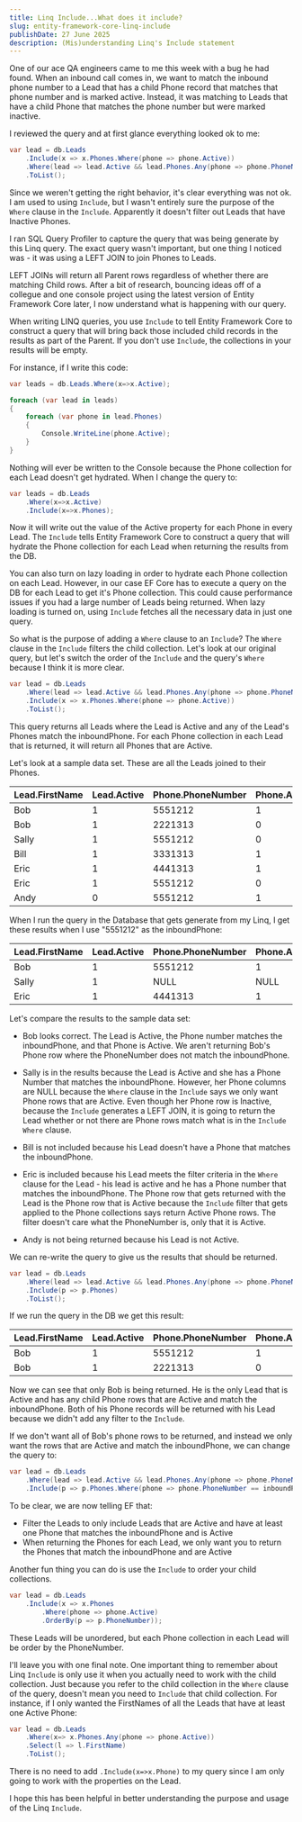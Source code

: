 ```yaml
---
title: Linq Include...What does it include?
slug: entity-framework-core-linq-include
publishDate: 27 June 2025
description: (Mis)understanding Linq's Include statement
---
```


One of our ace QA engineers came to me this week with a bug he had found. When an inbound call comes in, we want to match the inbound phone number to a Lead that has a child Phone record that matches that phone number and is marked active. Instead, it was matching to Leads that have a child Phone that matches the phone number but were marked inactive. 

I reviewed the query and at first glance everything looked ok to me:

```csharp
var lead = db.Leads
    .Include(x => x.Phones.Where(phone => phone.Active))
    .Where(lead => lead.Active && lead.Phones.Any(phone => phone.PhoneNumber==inboundPhone))
	.ToList();
```

Since we weren't getting the right behavior, it's clear everything was not ok. I am used to using `Include`, but I wasn't entirely sure the purpose of the `Where` clause in the `Include`. Apparently it doesn't filter out Leads that have Inactive Phones. 

I ran SQL Query Profiler to capture the query that was being generate by this Linq query. The exact query wasn't important, but one thing I noticed was - it was using a LEFT JOIN to join Phones to Leads. 

LEFT JOINs will return all Parent rows regardless of whether there are matching Child rows. After a bit of research, bouncing ideas off of a collegue and one console project using the latest version of Entity Framework Core later, I now understand what is happening with our query. 

When writing LINQ queries, you use `Include` to tell Entity Framework Core to construct a query that will bring back those included child records in the results as part of the Parent. If you don't use `Include`, the collections in your results will be empty. 

For instance, if I write this code: 

```csharp
var leads = db.Leads.Where(x=>x.Active);

foreach (var lead in leads)
{
	foreach (var phone in lead.Phones)
	{
		Console.WriteLine(phone.Active);
	}    
}
```

Nothing will ever be written to the Console because the Phone collection for each Lead doesn't get hydrated. When I change the query to:

```csharp
var leads = db.Leads
	.Where(x=>x.Active)
	.Include(x=>x.Phones);
```

Now it will write out the value of the Active property for each Phone in every Lead. The `Include` tells Entity Framework Core to construct a query that will hydrate the Phone collection for each Lead when returning the results from the DB.

You can also turn on lazy loading in order to hydrate each Phone collection on each Lead. However, in our case EF Core has to execute a query on the DB for each Lead to get it's Phone collection. This could cause performance issues if you had a large number of Leads being returned. When lazy loading is turned on, using `Include` fetches all the necessary data in just one query. 

So what is the purpose of adding a `Where` clause to an `Include`? The `Where` clause in the `Include` filters the child collection. Let's look at our original query, but let's switch the order of the `Include` and the query's `Where` because I think it is more clear. 

```csharp
var lead = db.Leads
    .Where(lead => lead.Active && lead.Phones.Any(phone => phone.PhoneNumber==inboundPhone))
	.Include(x => x.Phones.Where(phone => phone.Active))
	.ToList();
```
This query returns all Leads where the Lead is Active and any of the Lead's Phones match the inboundPhone. For each Phone collection in each Lead that is returned, it will return all Phones that are Active.

Let's look at a sample data set. These are all the Leads joined to their Phones. 

| Lead.FirstName | Lead.Active | Phone.PhoneNumber | Phone.Active | 
| :----------- | :---------- | :---------- | :---------- |
| Bob	| 1	| 5551212 |	1 | 
| Bob	| 1	| 2221313 |	0 | 
| Sally	| 1	| 5551212 |	0 | 
| Bill	| 1	| 3331313 |	1 | 
| Eric	| 1	| 4441313 |	1 | 
| Eric	| 1	| 5551212 |	0 | 
| Andy	| 0	| 5551212 |	1 | 

When I run the query in the Database that gets generate from my Linq, I get these results when I use "5551212" as the inboundPhone:

| Lead.FirstName | Lead.Active | Phone.PhoneNumber | Phone.Active | 
| :----------- | :---------- | :---------- | :---------- |
| Bob | 1 | 5551212 | 1 |
| Sally | 1 | NULL | NULL |
| Eric | 1 | 4441313 | 1 |

Let's compare the results to the sample data set:

- Bob looks correct. The Lead is Active, the Phone number matches the inboundPhone, and that Phone is Active. We aren't returning Bob's Phone row where the PhoneNumber does not match the inboundPhone. 

- Sally is in the results because the Lead is Active and she has a Phone Number that matches the inboundPhone. However, her Phone columns are NULL because the `Where` clause in the `Include` says we only want Phone rows that are Active. Even though her Phone row is Inactive, because the `Include` generates a LEFT JOIN, it is going to return the Lead whether or not there are Phone rows match what is in the `Include` `Where` clause.

- Bill is not included because his Lead doesn't have a Phone that matches the inboundPhone.

- Eric is included because his Lead meets the filter criteria in the `Where` clause for the Lead - his lead is active and he has a Phone number that matches the inboundPhone. The Phone row that gets returned with the Lead is the Phone row that is Active because the `Include` filter that gets applied to the Phone collections says return Active Phone rows. The filter doesn't care what the PhoneNumber is, only that it is Active.

- Andy is not being returned because his Lead is not Active.

We can re-write the query to give us the results that should be returned. 

```csharp
var lead = db.Leads
    .Where(lead => lead.Active && lead.Phones.Any(phone => phone.PhoneNumber==inboundPhone && phone.Active))
	.Include(p => p.Phones)
	.ToList();
```

If we run the query in the DB we get this result:

| Lead.FirstName | Lead.Active | Phone.PhoneNumber | Phone.Active | 
| :----------- | :---------- | :---------- | :---------- |
| Bob | 1 | 5551212 | 1 |
| Bob | 1 | 2221313 | 0 |

Now we can see that only Bob is being returned. He is the only Lead that is Active and has any child Phone rows that are Active and match the inboundPhone. Both of his Phone records will be returned with his Lead because we didn't add any filter to the `Include`. 

If we don't want all of Bob's phone rows to be returned, and instead we only want the rows that are Active and match the inboundPhone, we can change the query to:
 
```csharp
var lead = db.Leads
    .Where(lead => lead.Active && lead.Phones.Any(phone => phone.PhoneNumber==inboundPhone && phone.Active))
	.Include(p => p.Phones.Where(phone => phone.PhoneNumber == inboundPhone && phone.Active));
```

To be clear, we are now telling EF that:
- Filter the Leads to only include Leads that are Active and have at least one Phone that matches the inboundPhone and is Active
- When returning the Phones for each Lead, we only want you to return the Phones that match the inboundPhone and are Active

Another fun thing you can do is use the `Include` to order your child collections.

```csharp
var lead = db.Leads
	.Include(x => x.Phones
		.Where(phone => phone.Active)
		.OrderBy(p => p.PhoneNumber));
```

These Leads will be unordered, but each Phone collection in each Lead will be order by the PhoneNumber.

I'll leave you with one final note. One important thing to remember about Linq `Include` is only use it when you actually need to work with the child collection. Just because you refer to the child collection in the `Where` clause of the query, doesn't mean you need to `Include` that child collection. For instance, if I only wanted the FirstNames of all the Leads that have at least one Active Phone:

```csharp
var lead = db.Leads
    .Where(x=> x.Phones.Any(phone => phone.Active))
    .Select(l => l.FirstName)
    .ToList();	
```

There is no need to add `.Include(x=>x.Phone)` to my query since I am only going to work with the properties on the Lead. 

I hope this has been helpful in better understanding the purpose and usage of the Linq `Include`. 
